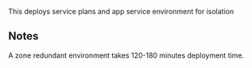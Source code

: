 This deploys service plans and app service environment for isolation

## Notes

A zone redundant environment takes 120-180 minutes deployment time.

